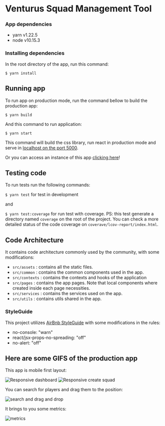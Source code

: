 # Venturus Squad Management Tool

### App dependencies

* yarn v1.22.5
* node v10.15.3

### Installing dependencies 
In the root directory of the app, run this command:

`$ yarn install` 

## Running app

To run app on production mode, run the command bellow to build the production app:

`$ yarn build`

And this command to run application:

`$ yarn start`

This command will build the css library, run react in production mode and serve in [localhost on the port 5000](http://localhost:5000).

Or you can access an instance of this app [clicking here](https://dmarco-squad-management-tool.herokuapp.com/)!

## Testing code

To run tests run the following commands:

`$ yarn test` for test in development

and

`$ yarn test:coverage` for run test with coverage. PS: this test generate a directory named `coverage` on the root of the project. You can check a more detailed status of the code coverage on `coverave/lcov-report/index.html`.

## Code Architecture

It contains code architecture commonly used by the community, with some modifications:

* `src/assets` : contains all the static files.
* `src/common` : contains the common components used in the app.
* `src/contexts` : contains the contexts and hooks of the application
* `src/pages` : contains the app pages. Note that local components where created inside each page necessities.
* `src/services` : contains the services used on the app.
* `src/utils` : contains utils shared in the app.

### StyleGuide

This project utilizes [AirBnb StyleGuide](https://github.com/airbnb/javascript/tree/master/react) with some modifications in the rules:
* no-console: "warn"
* react/jsx-props-no-spreading: "off"
* no-alert: "off"

## Here are some GIFS of the production app

This app is mobile first layout:

![Responsive dashboard](https://github.com/dmarcogabriel/venturus-squad-management-team/blob/master/assets/responsive.gif?raw=true)
![Responsive create squad](https://github.com/dmarcogabriel/venturus-squad-management-team/blob/master/assets/responsive-2.gif?raw=true)

You can search for players and drag them to the position:

![search and drag and drop](https://github.com/dmarcogabriel/venturus-squad-management-team/blob/master/assets/search-drag-drop.gif?raw=true)

It brings to you some metrics:

![metrics](https://github.com/dmarcogabriel/venturus-squad-management-team/blob/master/assets/screenshot.png?raw=true)


